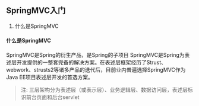 ## SpringMVC入门
1. 什么是SpringMVC

#### 什么是SpringMVC
SpringMVC是Spring的衍生产品，是Spring的子项目
SpringMVC是Spring为表述层开发提供的一整套完备的解决方案。在表述层框架经历了Strust、webwork、strusts2等诸多产品的迭代后，目前业内普遍选择SpringMVC作为Java EE项目表述层开发的首选方案。

> 注: 三层架构分为表述层（或表示层）、业务逻辑层、数据访问层，表述层标识前台页面和后台servlet